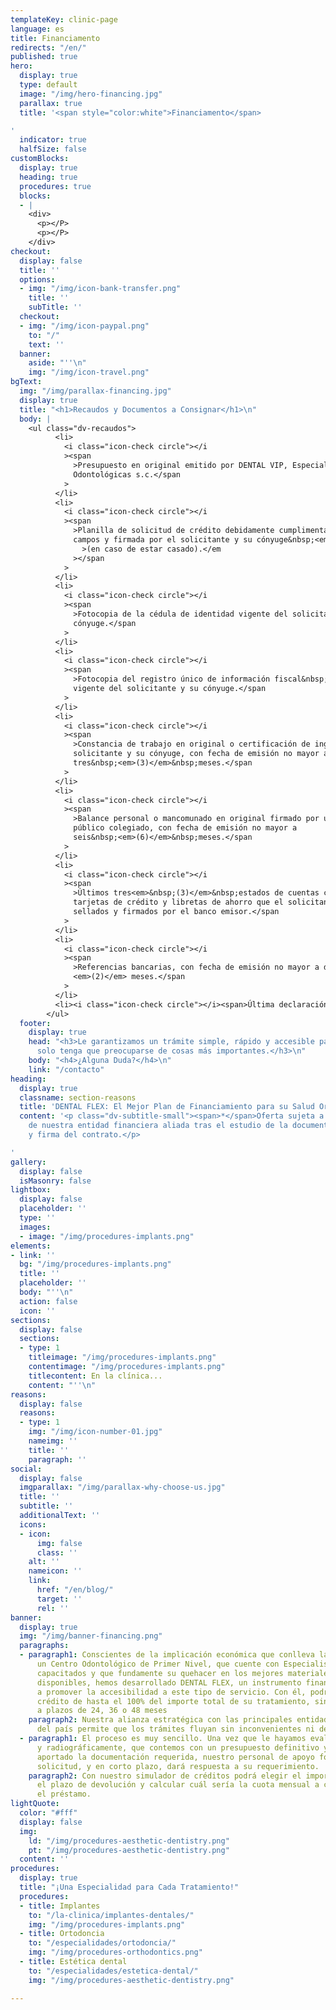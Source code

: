 ```yaml
---
templateKey: clinic-page
language: es
title: Financiamento
redirects: "/en/"
published: true
hero:
  display: true
  type: default
  image: "/img/hero-financing.jpg"
  parallax: true
  title: '<span style="color:white">Financiamento</span>

'
  indicator: true
  halfSize: false
customBlocks:
  display: true
  heading: true
  procedures: true
  blocks:
  - |
    <div>
      <p></P>
      <p></P>
    </div>
checkout:
  display: false
  title: ''
  options:
  - img: "/img/icon-bank-transfer.png"
    title: ''
    subTitle: ''
  checkout:
  - img: "/img/icon-paypal.png"
    to: "/"
    text: ''
  banner:
    aside: "''\n"
    img: "/img/icon-travel.png"
bgText:
  img: "/img/parallax-financing.jpg"
  display: true
  title: "<h1>Recaudos y Documentos a Consignar</h1>\n"
  body: |
    <ul class="dv-recaudos">
          <li>
            <i class="icon-check circle"></i
            ><span
              >Presupuesto en original emitido por DENTAL VIP, Especialidades
              Odontológicas s.c.</span
            >
          </li>
          <li>
            <i class="icon-check circle"></i
            ><span
              >Planilla de solicitud de crédito debidamente cumplimentada en todos sus
              campos y firmada por el solicitante y su cónyuge&nbsp;<em
                >(en caso de estar casado).</em
              ></span
            >
          </li>
          <li>
            <i class="icon-check circle"></i
            ><span
              >Fotocopia de la cédula de identidad vigente del solicitante y su
              cónyuge.</span
            >
          </li>
          <li>
            <i class="icon-check circle"></i
            ><span
              >Fotocopia del registro único de información fiscal&nbsp;<em>(RIF)</em>
              vigente del solicitante y su cónyuge.</span
            >
          </li>
          <li>
            <i class="icon-check circle"></i
            ><span
              >Constancia de trabajo en original o certificación de ingresos del
              solicitante y su cónyuge, con fecha de emisión no mayor a
              tres&nbsp;<em>(3)</em>&nbsp;meses.</span
            >
          </li>
          <li>
            <i class="icon-check circle"></i
            ><span
              >Balance personal o mancomunado en original firmado por un contador
              público colegiado, con fecha de emisión no mayor a
              seis&nbsp;<em>(6)</em>&nbsp;meses.</span
            >
          </li>
          <li>
            <i class="icon-check circle"></i
            ><span
              >Últimos tres<em>&nbsp;(3)</em>&nbsp;estados de cuentas corrientes,
              tarjetas de crédito y libretas de ahorro que el solicitante posea,
              sellados y firmados por el banco emisor.</span
            >
          </li>
          <li>
            <i class="icon-check circle"></i
            ><span
              >Referencias bancarias, con fecha de emisión no mayor a dos
              <em>(2)</em> meses.</span
            >
          </li>
          <li><i class="icon-check circle"></i><span>Última declaración de ISLR.</span></li>
        </ul>
  footer:
    display: true
    head: "<h3>Le garantizamos un trámite simple, rápido y accesible para que Usted
      solo tenga que preocuparse de cosas más importantes.</h3>\n"
    body: "<h4>¿Alguna Duda?</h4>\n"
    link: "/contacto"
heading:
  display: true
  classname: section-reasons
  title: 'DENTAL FLEX: El Mejor Plan de Financiamiento para su Salud Oral'
  content: '<p class="dv-subtitle-small"><span>*</span>Oferta sujeta a la previa aprobación
    de nuestra entidad financiera aliada tras el estudio de la documentación requerida
    y firma del contrato.</p>

'
gallery:
  display: false
  isMasonry: false
lightbox:
  display: false
  placeholder: ''
  type: ''
  images:
  - image: "/img/procedures-implants.png"
elements:
- link: ''
  bg: "/img/procedures-implants.png"
  title: ''
  placeholder: ''
  body: "''\n"
  action: false
  icon: ''
sections:
  display: false
  sections:
  - type: 1
    titleimage: "/img/procedures-implants.png"
    contentimage: "/img/procedures-implants.png"
    titlecontent: En la clínica...
    content: "''\n"
reasons:
  display: false
  reasons:
  - type: 1
    img: "/img/icon-number-01.jpg"
    nameimg: ''
    title: ''
    paragraph: ''
social:
  display: false
  imgparallax: "/img/parallax-why-choose-us.jpg"
  title: ''
  subtitle: ''
  additionalText: ''
  icons:
  - icon:
      img: false
      class: ''
    alt: ''
    nameicon: ''
    link:
      href: "/en/blog/"
      target: ''
      rel: ''
banner:
  display: true
  img: "/img/banner-financing.png"
  paragraphs:
  - paragraph1: Conscientes de la implicación económica que conlleva la elección de
      un Centro Odontológico de Primer Nivel, que cuente con Especialistas altamente
      capacitados y que fundamente su quehacer en los mejores materiales y tecnologías
      disponibles, hemos desarrollado DENTAL FLEX, un instrumento financiero destinado
      a promover la accesibilidad a este tipo de servicio. Con él, podrá obtener un
      crédito de hasta el 100% del importe total de su tratamiento, sin inicial y
      a plazos de 24, 36 o 48 meses
    paragraph2: Nuestra alianza estratégica con las principales entidades bancarias
      del país permite que los trámites fluyan sin inconvenientes ni demoras administrativas.
  - paragraph1: El proceso es muy sencillo. Una vez que le hayamos evaluado clínica
      y radiográficamente, que contemos con un presupuesto definitivo y que haya Usted
      aportado la documentación requerida, nuestro personal de apoyo formalizará la
      solicitud, y en corto plazo, dará respuesta a su requerimiento.
    paragraph2: Con nuestro simulador de créditos podrá elegir el importe a financiar,
      el plazo de devolución y calcular cuál sería la cuota mensual a cancelar por
      el préstamo.
lightQuote:
  color: "#fff"
  display: false
  img:
    ld: "/img/procedures-aesthetic-dentistry.png"
    pt: "/img/procedures-aesthetic-dentistry.png"
  content: ''
procedures:
  display: true
  title: "¡Una Especialidad para Cada Tratamiento!"
  procedures:
  - title: Implantes
    to: "/la-clinica/implantes-dentales/"
    img: "/img/procedures-implants.png"
  - title: Ortodoncia
    to: "/especialidades/ortodoncia/"
    img: "/img/procedures-orthodontics.png"
  - title: Estética dental
    to: "/especialidades/estetica-dental/"
    img: "/img/procedures-aesthetic-dentistry.png"

---
```

